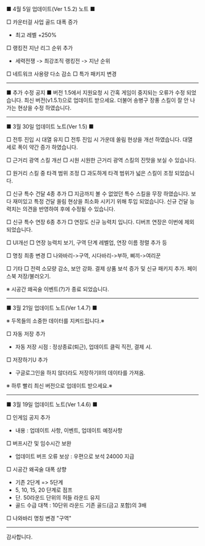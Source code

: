■ 4월 5일 업데이트(Ver 1.5.2) 노트 ■ 

□ 카운터걸 사업 골드 대폭 증가
- 최고 레벨 +250%

□ 랭킹전 지난 리그 순위 추가
- 세력전쟁 -> 최강조직 랭킹전 -> 지난 순위

□ 네트워크 사용량 다소 감소
□ 특가 패키지 변경

-----------------------------------------------------------------

■ 추가 수정 공지 ■
버전 1.5에서 지원요청 시 간혹 게임이 중지되는 오류가 수정 되었습니다. 최신 버전(v1.5.1)으로 업데이트 받으세요.
더불어 송병구 장풍 스킬이 잘 안 나가는 현상을 수정 하였습니다.

-----------------------------------------------------------------

■ 3월 30일 업데이트 노트(Ver 1.5) ■

□ 전투 진입 시 대열 유지 □ 
전투 진입 시 가운데 쏠림 현상을 개선 하였습니다.
대열 세로 폭이 약간 증가 하였습니다.

□ 근거리 광역 스킬 개선 □ 
시원 시원한 근거리 광역 스킬의 진맛을 보실 수 있습니다.

□ 원거리 스킬 중 타격 범위 조정 □ 
과도하게 타격 범위가 넓은 스킬이 조정 되었습니다.

□ 신규 특수 건달 4종 추가 □ 
지금까지 볼 수 없었던 특수 스킬을 무장 하였습니다.
보다 재미있고 특정 건달 쏠림 현상을 최소화 시키기 위해 투입 되었습니다. 신규 건달 능력치는 의견을 반영하여 후에 수정될 수 있습니다.

□ 신규 특수 연장 6종 추가 □ 
연장도 신규 능력치 입니다.
디버프 연장은 이번에 제외 되었습니다.

□ UI개선 □ 
연장 능력치 보기, 구역 단계 레벨업, 연장 이름 정렬 추가 등

□ 명칭 최종 변경 □ 
나와바리->구역, 시다바리->부하, 삐끼->여리꾼

□ 기타 □ 
전력 소모량 감소, 보안 강화.
결제 상품 보석 증가 및 신규 패키지 추가.
페이스북 저장/불러오기.

※ 시공간 왜곡술 이벤트(?)가 종료 되었습니다.

-----------------------------------------------------------------

■  3월 21일 업데이트 노트(Ver 1.4.7) ■ 

※ 두목들의 소중한 데이터를 지켜드립니다.※

□ 자동 저장 추가
-  자동 저장 시점 : 정상종료(퇴근), 업데이트 클릭 직전, 결제 시.

□ 저장하기U 추가 
-  구글로그인을 하지 않더라도 저장하기II의 데이타를 가져옴.

※ 하루 빨리 최신 버전으로 업데이트 받으세요.※

-----------------------------------------------------------------

■  3월 19일 업데이트 노트(Ver 1.4.6) ■ 

□ 인게임 공지 추가
- 내용 : 업데이트 사항, 이벤트, 업데이트 예정사항

□ 버프시간 및 임수시간 보완
- 업데이트 버프 오류 보상 : 우편으로 보석 24000 지급

□ 시공간 왜곡술 대폭 상향
- 기존 2단계 => 5단계
- 5, 10, 15, 20 단계로 점프
- 단. 50라운드 단위의 허들 라운드 유지
- 골드 수급 대책 : 10단위 라운드 기존 골드(금고 포함)의 3배

□ 나와바리 명칭 변경 "구역"

-----------------------------------------------------------------

감사합니다.

